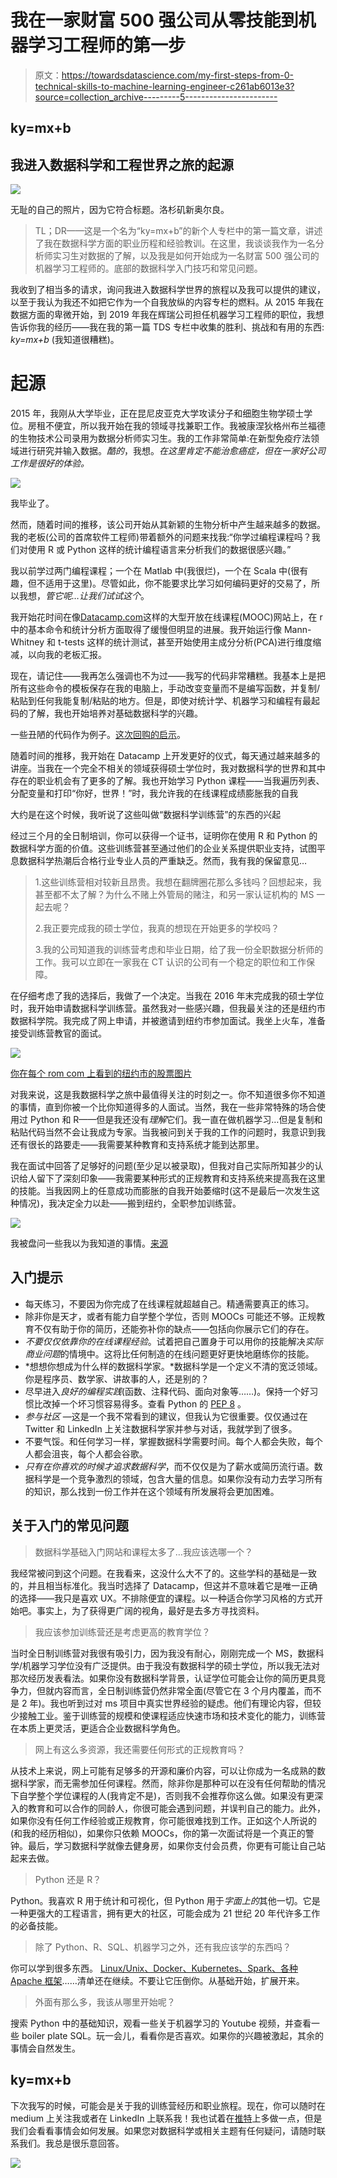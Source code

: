 # 我在一家财富 500 强公司从零技能到机器学习工程师的第一步

> 原文：<https://towardsdatascience.com/my-first-steps-from-0-technical-skills-to-machine-learning-engineer-c261ab6013e3?source=collection_archive---------5----------------------->

## ky=mx+b

## 我进入数据科学和工程世界之旅的起源

![](img/68b9be154dd421069358990c6d89f8ea.png)

无耻的自己的照片，因为它符合标题。洛杉矶新奥尔良。

> TL；DR——这是一个名为“ky=mx+b”的新个人专栏中的第一篇文章，讲述了我在数据科学方面的职业历程和经验教训。在这里，我谈谈我作为一名分析师实习生对数据的了解，以及我是如何开始成为一名财富 500 强公司的机器学习工程师的。底部的数据科学入门技巧和常见问题。

我收到了相当多的请求，询问我进入数据科学世界的旅程以及我可以提供的建议，以至于我认为我还不如把它作为一个自我放纵的内容专栏的燃料。从 2015 年我在数据方面的卑微开始，到 2019 年我在辉瑞公司担任机器学习工程师的职位，我想告诉你我的经历——我在我的第一篇 TDS 专栏中收集的胜利、挑战和有用的东西: *ky=mx+b* (我知道很糟糕)。

# 起源

2015 年，我刚从大学毕业，正在昆尼皮亚克大学攻读分子和细胞生物学硕士学位。房租不便宜，所以我开始在我的领域寻找兼职工作。我被康涅狄格州布兰福德的生物技术公司录用为数据分析师实习生。我的工作非常简单:在新型免疫疗法领域进行研究并输入数据。*酷的*，我想。*在这里肯定不能治愈癌症，但在一家好公司工作是很好的体验。*

![](img/77fa7a112c557002713939109e80f314.png)

我毕业了。

然而，随着时间的推移，该公司开始从其新颖的生物分析中产生越来越多的数据。我的老板(公司的首席软件工程师)带着额外的问题来找我:“你学过编程课程吗？我们对使用 R 或 Python 这样的统计编程语言来分析我们的数据很感兴趣。”

我以前学过两门编程课程；一个在 Matlab 中(我很烂)，一个在 Scala 中(很有趣，但不适用于这里)。尽管如此，你不能要求比学习如何编码更好的交易了，所以我想，*管它呢…让我们试试这个*。

我开始花时间在像[Datacamp.com](http://datacamp.com/)这样的大型开放在线课程(MOOC)网站上，在 r 中的基本命令和统计分析方面取得了缓慢但明显的进展。我开始运行像 Mann-Whitney 和 t-tests 这样的统计测试，甚至开始使用主成分分析(PCA)进行维度缩减，以向我的老板汇报。

现在，请记住——我再怎么强调也不为过——我写的代码非常糟糕。我基本上是把所有这些命令的模板保存在我的电脑上，手动改变变量而不是编写函数，并复制/粘贴到任何我能复制/粘贴的地方。但是，即使对统计学、机器学习和编程有最起码的了解，我也开始培养对基础数据科学的兴趣。

一些丑陋的代码作为例子。[这次回购的启示](https://github.com/sobolevn/python-code-disasters)。

随着时间的推移，我开始在 Datacamp 上开发更好的仪式，每天通过越来越多的讲座。当我在一个完全不相关的领域获得硕士学位时，我对数据科学的世界和其中存在的职业机会有了更多的了解。我也开始学习 Python 课程——当我遍历列表、分配变量和打印“你好，世界！”时，我允许我的在线课程成绩膨胀我的自我

大约是在这个时候，我听说了这些叫做“数据科学训练营”的东西的兴起

经过三个月的全日制培训，你可以获得一个证书，证明你在使用 R 和 Python 的数据科学方面的价值。这些训练营甚至通过他们的企业关系提供职业支持，试图平息数据科学热潮后合格行业专业人员的严重缺乏。然而，我有我的保留意见…

> 1.这些训练营相对较新且昂贵。我想在翻牌圈花那么多钱吗？回想起来，我甚至都不太了解？为什么不赌上外管局的赌注，和另一家认证机构的 MS 一起去呢？
> 
> 2.我正要完成我的硕士学位，我真的想现在开始更多的学校吗？
> 
> 3.我的公司知道我的训练营考虑和毕业日期，给了我一份全职数据分析师的工作。我可以立即在一家我在 CT 认识的公司有一个稳定的职位和工作保障。

在仔细考虑了我的选择后，我做了一个决定。当我在 2016 年末完成我的硕士学位时，我开始申请数据科学训练营。虽然我对一些感兴趣，但我最关注的还是纽约市数据科学院。我完成了网上申请，并被邀请到纽约市参加面试。我坐上火车，准备接受训练营教官的面试。

![](img/7f5dc799fd1b52b041ced24cc4fd330d.png)

[你在每个 rom com 上看到的纽约市的股票图片](https://cdn.cheapism.com/images/Where_You_Live_or_Work.2e16d0ba.fill-1440x605.png)

对我来说，这是我数据科学之旅中最值得关注的时刻之一。你不知道很多你不知道的事情，直到你被一个比你知道得多的人面试。当然，我在一些非常特殊的场合使用过 Python 和 R——但是我还没有*理解*它们。我一直在做机器学习…但是复制和粘贴代码当然不会让我成为专家。当我被问到关于我的工作的问题时，我意识到我还有很长的路要走——我需要某种教育和支持系统才能到达那里。

我在面试中回答了足够好的问题(至少足以被录取)，但我对自己实际所知甚少的认识给人留下了深刻印象——我需要某种形式的正规教育和支持系统来提高我在这里的技能。当我因网上的任意成功而膨胀的自我开始萎缩时(这不是最后一次发生这种情况)，我决定全力以赴——搬到纽约，全职参加训练营。

![](img/3d9450407d180668752be05bb532dd18.png)

我被盘问一些我以为我知道的事情。[来源](https://i.kym-cdn.com/entries/icons/mobile/000/021/464/14608107_1180665285312703_1558693314_n.jpg)

## 入门提示

*   每天练习，不要因为你完成了在线课程就超越自己。精通需要真正的练习。
*   除非你是天才，或者有能力自学整个学位，否则 MOOCs 可能还不够。正规教育不仅有助于你的简历，还能弥补你的缺点——包括向你展示它们的存在。
*   *不要仅仅依靠你的在线课程经验*。试着把自己置身于可以用你的技能解决*实际商业问题*的情境中。这将比任何制造的在线问题更好更快地磨练你的技能。
*   *想想你想成为什么样的数据科学家。*数据科学是一个定义不清的宽泛领域。你是程序员、数学家、讲故事的人，还是别的？
*   尽早进入*良好的编程实践*(函数、注释代码、面向对象等……)。保持一个好习惯比改掉一个坏习惯容易得多。查看 Python 的 [PEP 8](https://www.python.org/dev/peps/pep-0008/) 。
*   *参与社区* —这是一个我不常看到的建议，但我认为它很重要。仅仅通过在 Twitter 和 LinkedIn 上关注数据科学家并参与对话，我就学到了很多。
*   不要气馁。和任何学习一样，掌握数据科学需要时间。每个人都会失败，每个人都会沮丧，每个人都会谷歌。
*   *只有在你喜欢的时候才追求数据科学*，而不仅仅是为了薪水或简历流行语。数据科学是一个竞争激烈的领域，包含大量的信息。如果你没有动力去学习所有的知识，那么找到一份工作并在这个领域有所发展将会更加困难。

## 关于入门的常见问题

> 数据科学基础入门网站和课程太多了…我应该选哪一个？

我经常被问到这个问题。在我看来，这没什么大不了的。这些学科的基础是一致的，并且相当标准化。我当时选择了 Datacamp，但这并不意味着它是唯一正确的选择——我只是喜欢 UX。不排除便宜的课程。以一种适合你学习风格的方式开始吧。事实上，为了获得更广阔的视角，最好是去多方寻找资料。

> 我应该参加训练营还是考虑更高的教育学位？

当时全日制训练营对我很有吸引力，因为我没有耐心，刚刚完成一个 MS，数据科学/机器学习学位没有广泛提供。由于我没有数据科学的硕士学位，所以我无法对那次经历发表看法。如果你没有数据科学背景，认证学位可能会让你的简历更具竞争力，但就内容而言，全日制训练营仍然非常全面(尽管它在 3 个月内覆盖，而不是 2 年)。我也听到过对 ms 项目中真实世界经验的疑虑。他们有理论内容，但较少接触工业。鉴于训练营的规模和使课程适应快速市场和技术变化的能力，训练营在本质上更灵活，更适合企业数据科学角色。

> 网上有这么多资源，我还需要任何形式的正规教育吗？

从技术上来说，网上可能有足够多的开源和廉价内容，可以让你成为一名成熟的数据科学家，而无需参加任何课程。然而，除非你是那种可以在没有任何帮助的情况下自学整个学位课程的人(我肯定不是)，否则我不会推荐你这么做。如果没有更深入的教育和可以合作的同龄人，你很可能会遇到问题，并误判自己的能力。此外，如果你没有任何工作经验或正规教育，你可能很难找到工作。正如这个人所说的(和我的经历相似)，如果你只依赖 MOOCs，你的第一次面试将是一个真正的警钟。最后，学习数据科学就像去健身房，如果你支付会员费，你更有可能让自己站起来去做。

> Python 还是 R？

Python。我喜欢 R 用于统计和可视化，但 Python 用于*字面上的*其他一切。它是一种更强大的工程语言，拥有更大的社区，可能会成为 21 世纪 20 年代许多工作的必备技能。

> 除了 Python、R、SQL、机器学习之外，还有我应该学的东西吗？

你可以学到很多东西。 [Linux/Unix、Docker、Kubernetes、Spark、各种 Apache 框架](/some-important-data-science-tools-that-arent-python-r-sql-or-math-96a109fa56d)……清单还在继续。不要让它压倒你。从基础开始，扩展开来。

> 外面有那么多，我该从哪里开始呢？

搜索 Python 中的基础知识，观看一些关于机器学习的 Youtube 视频，并查看一些 boiler plate SQL。玩一会儿，看看你是否喜欢。如果你的兴趣被激起，其余的事情会自然发生。

## ky=mx+b

下次我写的时候，可能会是关于我的训练营经历和职业旅程。现在，你可以随时在 medium 上关注我或者在 LinkedIn 上联系我！我也试着在[推特](https://twitter.com/kylegallatin)上多做一点，但是我们会看看事情会如何发展。如果您对数据科学或相关主题有任何疑问，请随时联系我们。我总是很乐意回答。

[![](img/15fec8ecdf53567fc3d9fd5500778fef.png)](https://cta-redirect.hubspot.com/cta/redirect/2450960/3a3c614b-df15-406e-b42e-fd0ef4fb0ef0)